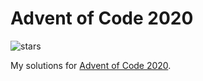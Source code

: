 # Advent of Code 2020

![stars](https://progress-bar.dev/27/?scale=50&title=⭐️&suffix=/50 "stars")

My solutions for [Advent of Code 2020](https://adventofcode.com/2020).
